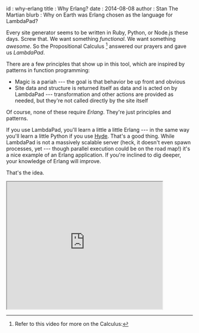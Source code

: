 id     : why-erlang
title  : Why Erlang?
date   : 2014-08-08
author : Stan The Martian
blurb  : Why on Earth was Erlang chosen as the language for LambdaPad?

Every site generator seems to be written in Ruby, Python, or Node.js these
days. Screw that. We want something *functional*. We want something
*awesome*. So the Propositional Calculus [^calculus] answered our prayers and gave us
*LambdaPad*.

There are a few principles that show up in this tool, which are inspired by
patterns in function programming:

- Magic is a pariah --- the goal is that behavior be up front and obvious
- Site data and structure is returned itself as data and is acted on by
  LambdaPad --- transformation and other actions are provided as needed, but
  they're not called directly by the site itself

Of course, none of these require *Erlang*. They're just principles and
patterns.

If you use LambdaPad, you'll learn a little a little Erlang --- in the same way
you'll learn a little Python if you use [Hyde](http://hyde.github.io). That's a
good thing. While LambdaPad is not a massively scalable server (heck, it
doesn't even spawn processes, yet --- though parallel execution could be on the
road map!) it's a nice example of an Erlang application. If you're inclined to
dig deeper, your knowledge of Erlang will improve.

That's the idea.

[^calculus]: Refer to this video for more on the Calculus:
 <p><iframe width="420" height="345"
 src="http://www.youtube.com/embed/zY-IueSMAPc">
 </iframe></p>
